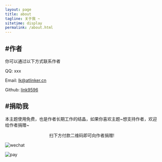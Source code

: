 ```yaml
---
layout: page
title: about
tagline: 关于我 ~
sitetime: display
permalink: /about.html
---
```


## #作者

你可以通过以下方式联系作者

QQ: xxx

Email: <a href="mailto:lk@atlinker.cn">lk@atlinker.cn</a>

Github: [link9596](https://github.com/kevinzhang89)

## #捐助我

本主题使用免费，也是作者长期工作的结晶，如果你喜欢主题\~想支持作者，欢迎给作者捐赠~

<center>扫下方付款二维码即可向作者捐赠!</center>

![wechat](https://atlinker.cn/pay/wechat.png)

![pay](https://atlinker.cn/pay/apay.png)

